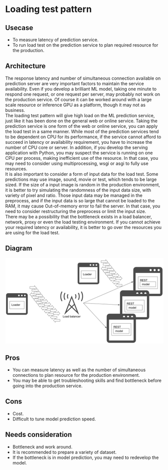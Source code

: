 # Loading test pattern

## Usecase
- To measure latency of prediction service.
- To run load test on the prediction service to plan required resource for the production.

## Architecture
The response latency and number of simultaneous connection available on prediction server are very important factors to maintain the service availability. Even if you develop a brilliant ML model, taking one minute to respond one request, or one request per server, may probably not work on the production service. Of course it can be worked around with a large scale resource or inference GPU as a platform, though it may not as business.<br>
The loading test pattern will give high load on the ML prediction service, just like it has been done on the general web or online service. Taking the prediction service is one form of the web or online service, you can apply the load test in a same manner. While most of the prediction services tend to be dependent on CPU for its performance, if the service cannot afford to succeed in latency or availability requirement, you have to increase the number of CPU core or server. In addition, if you develop the serving application with Python, you may suspect the service is running on one CPU per process, making inefficient use of the resource. In that case, you may need to consider using multiprocessing, wsgi or asgi to fully use resources.<br>
It is also important to consider a form of input data for the load test. Some predictions may use image, sound, movie or test, which tends to be large sized. If the size of a input image is random in the production environment, it is better to try simulating the randomness of the input data size, with variety of pixel and ratio. Those input data may be managed in the preprocess, and if the input data is so large that cannot be loaded to the RAM, it may cause Out-of-memory error to fail the server. In that case, you need to consider restructuring the preprocess or limit the input size.<br>
There may be a possibility that the bottleneck exists in a load balancer, network, proxy or even the load testing environment. If you cannot achieve your required latency or availability, it is better to go over the resources you are using for the load test.


## Diagram
![diagram](diagram.png)


## Pros
- You can measure latency as well as the number of simultaneous connections to plan resource for the production environment.
- You may be able to get troubleshooting skills and find bottleneck before going into the production service.

## Cons
- Cost.
- Difficult to tune model prediction speed.

## Needs consideration
- Bottleneck and work around.
- It is recommended to prepare a variety of dataset.
- If the bottleneck is in model prediction, you may need to redevelop the model.